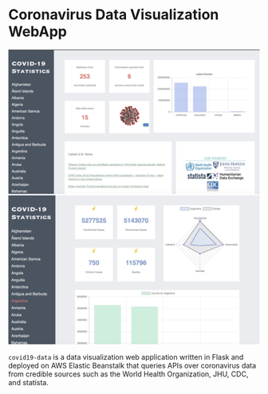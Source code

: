 
# Coronavirus Data Visualization WebApp

![](static/home.jpeg)
![](static/country.jpeg)

`covid19-data` is a data visualization web application written in Flask and deployed on AWS Elastic Beanstalk that queries APIs over coronavirus data from credible sources such as the World Health Organization, JHU, CDC, and statista. 